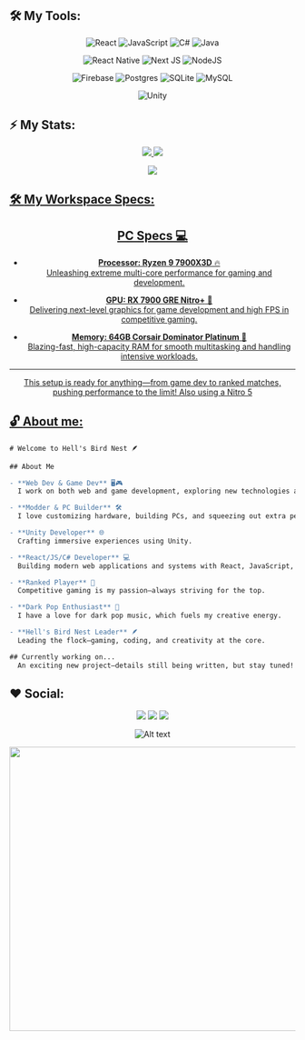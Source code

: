 
## 🛠 **My Tools:**

<div align="center">


![React](https://img.shields.io/badge/react-%2320232a.svg?style=for-the-badge&logo=react&logoColor=%2361DAFB)
![JavaScript](https://img.shields.io/badge/JavaScript-F7DF1E?style=for-the-badge&logo=javascript&logoColor=black)
![C#](https://img.shields.io/badge/C%23-239120?style=for-the-badge&logo=c-sharp&logoColor=white)
![Java](https://img.shields.io/badge/Java-ED8B00?style=for-the-badge&logo=openjdk&logoColor=white) 

![React Native](https://img.shields.io/badge/React_Native-20232A?style=for-the-badge&logo=react&logoColor=61DAFB)
![Next JS](https://img.shields.io/badge/Next-black?style=for-the-badge&logo=next.js&logoColor=white)
![NodeJS](https://img.shields.io/badge/node.js-6DA55F?style=for-the-badge&logo=node.js&logoColor=white)

![Firebase](https://img.shields.io/badge/Firebase-039BE5?style=for-the-badge&logo=Firebase&logoColor=white)
![Postgres](https://img.shields.io/badge/postgres-%23316192.svg?style=for-the-badge&logo=postgresql&logoColor=white)
![SQLite](https://img.shields.io/badge/sqlite-%2307405e.svg?style=for-the-badge&logo=sqlite&logoColor=white)
![MySQL](https://img.shields.io/badge/mysql-%2300f.svg?style=for-the-badge&logo=mysql&logoColor=white)

![Unity](https://img.shields.io/badge/unity-%23000000.svg?style=for-the-badge&logo=unity&logoColor=white)
</div>

## ⚡ **My Stats:**

<div align="center">
<a href="https://github.com/yNakidori">
  <img  src = "https://github-readme-stats.vercel.app/api?username=yNakidori&show_icons=true&theme=dracula&include_all_commits=true&count_private=true"/>
  <img src = "https://github-readme-stats.vercel.app/api/top-langs/?username=yNakidori&layout=compact&langs_count=7&theme=dracula"/>
</div>

<p align = "center">
 <img  src="https://github-readme-streak-stats.herokuapp.com/?user=yNakidori&show_icons=true&locale=en&layout=compact&theme=radical&line_height=0" />
</p> 

## 🛠 **My Workspace Specs:**

<div align="center">

## PC Specs 💻

- **Processor: Ryzen 9 7900X3D** 🔥  
  Unleashing extreme multi-core performance for gaming and development.

- **GPU: RX 7900 GRE Nitro+** 🚀  
  Delivering next-level graphics for game development and high FPS in competitive gaming.

- **Memory: 64GB Corsair Dominator Platinum** 💾  
  Blazing-fast, high-capacity RAM for smooth multitasking and handling intensive workloads.

---
This setup is ready for anything—from game dev to ranked matches, pushing performance to the limit!
Also using a Nitro 5


</div>


## 🔓 **About me:**

<div align="left">

<p>
  
```diff
# Welcome to Hell's Bird Nest 🪶

## About Me

- **Web Dev & Game Dev** 🖥️🎮  
  I work on both web and game development, exploring new technologies and pushing creative boundaries.

- **Modder & PC Builder** 🛠️  
  I love customizing hardware, building PCs, and squeezing out extra performance with casual overclocking.

- **Unity Developer** 🌐  
  Crafting immersive experiences using Unity.

- **React/JS/C# Developer** 💻  
  Building modern web applications and systems with React, JavaScript, and C#.

- **Ranked Player** 🎯  
  Competitive gaming is my passion—always striving for the top.

- **Dark Pop Enthusiast** 🎵  
  I have a love for dark pop music, which fuels my creative energy.

- **Hell's Bird Nest Leader** 🪶  
  Leading the flock—gaming, coding, and creativity at the core.

## Currently working on...
  An exciting new project—details still being written, but stay tuned!

```
</p>  
</div>

## ♥️ **Social:**

<div align="center">
  <a href="https://www.youtube.com/@Naki.Official" target="_blank"><img src="https://img.shields.io/badge/YouTube-FF0000?style=for-the-badge&logo=youtube&logoColor=white" target="_blank"></a>
  <a href="https://www.instagram.com/iam.nakidori/" target="_blank"><img src="https://img.shields.io/badge/-Instagram-%23E4405F?style=for-the-badge&logo=instagram&logoColor=white" target="_blank"></a>
 	<a href="https://www.twitch.tv/ynakidori" target="_blank"><img src="https://img.shields.io/badge/Twitch-9146FF?style=for-the-badge&logo=twitch&logoColor=white" target="_blank"></a>  
</div>

<div align="center">
  
  ![Alt text](https://spotify-recently-played-readme.vercel.app/api?user=cmxoyh05roga933e54d1xig7p)
</div>



<img src="/specialz.gif" width="1000" height="500"/>

</div>



